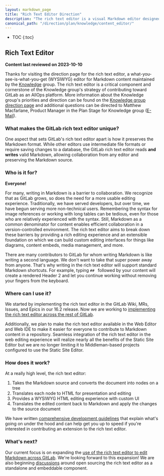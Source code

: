 ```yaml
---
layout: markdown_page
title: "Rich Text Editor Direction"
description: "The rich text editor is a visual Markdown editor designed to make contribution easy for everyone"
canonical_path: "/direction/plan/knowledge/content_editor/"
---
```


- TOC
{:toc}

## Rich Text Editor

**Content last reviewed on 2023-10-10**

Thanks for visiting the direction page for the rich text editor, a what-you-see-is-what-you-get (WYSIWYG) editor for Markdown content maintained by the [Knowledge](/handbook/product/categories/#knowledge-group) group. The rich text editor is a critical component and cornerstone of the Knowledge group's strategy of contributing toward GitLab as an AllOps platform. More information about the Knowledge group's priorities and direction can be found on the [Knowledge group direction page](/direction/plan/knowledge/) and additional questions can be directed to Matthew Macfarlane, Product Manager in the Plan Stage for Knowledge group ([E-Mail](mailto:mmacfarlane@gitlab.com)).

### What makes the GitLab rich text editor unique?

One aspect that sets GitLab's rich text editor apart is how it preserves the Markdown format. While other editors use intermediate file formats or require saving changes to a database, the GitLab rich text editor reads **and writes** valid Markdown, allowing collaboration from any editor and preserving the Markdown source. 

### Who is it for?

**Everyone!**

For many, writing in Markdown is a barrier to collaboration. We recognize that as GitLab grows, so does the need for a more usable editing experience. Traditionally, we have served developers, but over time, we have begun serving more non-technical users. Remembering the syntax for image references or working with long tables can be tedious, even for those who are relatively experienced with the syntax. Still, Markdown as a common denominator for content enables efficient collaboration in a version-controlled environment. The rich text editor aims to break down these barriers by providing a rich editing experience and an extensible foundation on which we can build custom editing interfaces for things like diagrams, content embeds, media management, and more.

There are many contributors to GitLab for whom writing Markdown is like writing a second language. We don't want to take that super power away from anyone. That's why writing in the rich text editor will support standard Markdown shortcuts. For example, typing `## ` followed by your content will create a rendered Header 2 and let you continue working without removing your fingers from the keyboard.

### Where can I use it?

We started by implementing the rich text editor in the GitLab Wiki, MRs, Issues, and Epics in our 16.2 release. Now we are working to [implementing the rich text editor across the rest of GitLab](https://gitlab.com/groups/gitlab-org/-/epics/10378).

Additionally, we plan to make the rich text editor available in the Web Editor and Web IDE to make it easier for everyone to contribute to Markdown content in a repository. Seamless integration of the rich text editor in the web editing experience will realize nearly all the benefits of the Static Site Editor but we are no longer limiting it to Middleman-based projects configured to use the Static Site Editor. 

### How does it work? 

At a really high level, the rich text editor:

1. Takes the Markdown source and converts the document into nodes on a tree
2. Translates each node to HTML for presentation and editing
3. Provides a WYSIWYG HTML editing experience with custom UI
4. Translates the edited content back to Markdown and apply the changes to the source document 

We have written [comprehensive development guidelines](https://docs.gitlab.com/ee/user/rich_text_editor.html) that explain what's going on under the hood and can help get you up to speed if you're interested in contributing an extension to the rich text editor. 

### What's next? 

Our current focus is on expanding the [use of the rich text editor to edit Markdown across GitLab](https://gitlab.com/groups/gitlab-org/-/epics/7098). We're looking forward to this expansion! We are also beginning [discussions](https://gitlab.com/gitlab-org/gitlab/-/issues/421730) around open sourcing the rich text editor as a standalone and embeddable component. 
